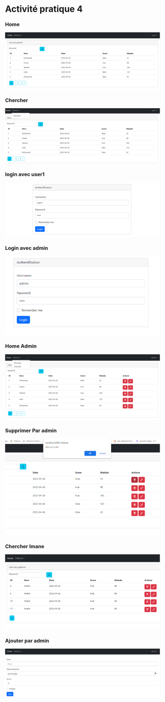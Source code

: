 <h1>Activité pratique 4</h1>
<h3>Home</h3>
<img src="captures/Tp41.PNG">
<h3>Chercher</h3>
<img src="captures/Tp42.PNG">
<h3>login avec user1</h3>
<img src="captures/Tp43.PNG">
<h3>Login avec admin</h3>
<img src="captures/Tp44.PNG">
<h3>Home Admin</h3>
<img src="captures/Tp45.PNG">
<h3>Supprimer Par admin</h3>
<img src="captures/tP46.PNG">
<h3>Chercher Imane</h3>
<img src="captures/tp7.PNG">
<h3>Ajouter par admin</h3>
<img src="captures/tp8.PNG">